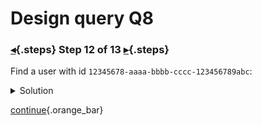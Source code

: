 <div class="top">

# Design query Q8
### [◂](command:katapod.loadPage?step11){.steps} Step 12 of 13 [▸](command:katapod.loadPage?step13){.steps}
</div>

Find a user with id `12345678-aaaa-bbbb-cccc-123456789abc`:

<details>
  <summary>Solution</summary>

```
SELECT *
FROM users
WHERE id = 12345678-aaaa-bbbb-cccc-123456789abc; 
```

</details>

[continue](command:katapod.loadPage?step13){.orange_bar}
